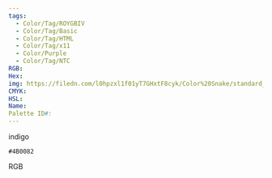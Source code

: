 ```yaml
---
tags:
  - Color/Tag/ROYGBIV
  - Color/Tag/Basic
  - Color/Tag/HTML
  - Color/Tag/x11
  - Color/Purple
  - Color/Tag/NTC
RGB: 
Hex: 
img: https://filedn.com/l0hpzxl1f01yT7GHxtF8cyk/Color%20Snake/standard_csv_to_svg//4B0082.svg
CMYK: 
HSL: 
Name: 
Palette ID#:
---
```

indigo
```palette
#4B0082
```
RGB
